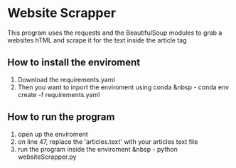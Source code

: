 # Website Scrapper
This program uses the requests and the BeautifulSoup modules to grab a websites hTML and scrape it for the text inside the article tag

## How to install the enviroment
1. Download the requirements.yaml
2. Then you want to inport the enviroment using conda
&nbsp - conda env create -f requirements.yaml


## How to run the program
1. open up the enviroment
2. on line 47, replace the 'articles.text' with your articles text file
3. run the program inside the enviroment
&nbsp - python websiteScrapper.py